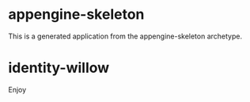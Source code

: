 appengine-skeleton
=============================

This is a generated application from the appengine-skeleton archetype.
# identity-willow
Enjoy
